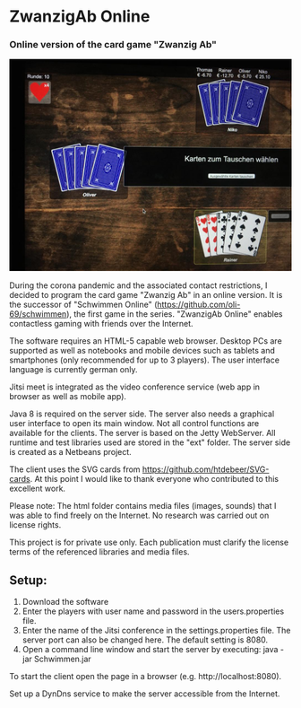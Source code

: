 # ZwanzigAb Online
### Online version of the card game "Zwanzig Ab"

![Preview Image](/ext/preview.jpeg)

During the corona pandemic and the associated contact restrictions, I decided to program the card game "Zwanzig Ab" in an online version. It is the successor of "Schwimmen Online" (https://github.com/oli-69/schwimmen), the first game in the series. "ZwanzigAb Online" enables contactless gaming with friends over the Internet.

The software requires an HTML-5 capable web browser. Desktop PCs are supported as well as notebooks and mobile devices such as tablets and smartphones (only recommended for up to 3 players). The user interface language is currently german only.

Jitsi meet is integrated as the video conference service (web app in browser as well as mobile app).

Java 8 is required on the server side. The server also needs a graphical user interface to open its main window. Not all control functions are available for the clients.
The server is based on the Jetty WebServer. All runtime and test libraries used are stored in the "ext" folder. The server side is created as a Netbeans project.

The client uses the SVG cards from https://github.com/htdebeer/SVG-cards. At this point I would like to thank everyone who contributed to this excellent work.

Please note: The html folder contains media files (images, sounds) that I was able to find freely on the Internet. No research was carried out on license rights.

This project is for private use only. Each publication must clarify the license terms of the referenced libraries and media files.

## Setup:
1. Download the software
2. Enter the players with user name and password in the users.properties file.
3. Enter the name of the Jitsi conference in the settings.properties file. The server port can also be changed here. The default setting is 8080.
4. Open a command line window and start the server by executing: java -jar Schwimmen.jar

To start the client open the page in a browser (e.g. http://localhost:8080).

Set up a DynDns service to make the server accessible from the Internet.
